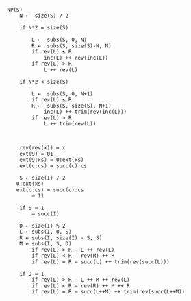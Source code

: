     NP(S)
        N ←  size(S) / 2

        if N*2 = size(S)

            L ←  subs(S, 0, N)
            R ←  subs(S, size(S)-N, N)
            if rev(L) ≤ R
                inc(L) ++ rev(inc(L))
            if rev(L) > R
                L ++ rev(L)

        if N*2 < size(S)

            L ←  subs(S, 0, N+1)
            if rev(L) ≤ R
            R ←  subs(S, size(S), N+1)
                inc(L) ++ trim(rev(inc(L)))
            if rev(L) > R
                L ++ trim(rev(L))

                

        rev(rev(x)) = x
        ext(9) = 01
        ext(9:xs) = 0:ext(xs)
        ext(c:cs) = succ(c):cs

        S ← size(I) / 2
       0:ext(xs)
       ext(c:cs) = succ(c):cs
            → 11

        if S = 1
            → succ(I)
            
        D ← size(I) % 2
        L ← subs(I, 0, S)
        R ← subs(I, size(I) - S, S)
        M ← subs(I, S, D)
            if rev(L) > R → L ++ rev(L)
            if rev(L) < R → rev(R) ++ R
            if rev(L) = R → succ(L) ++ trim(rev(succ(L)))

        if D = 1
            if rev(L) > R → L ++ M ++ rev(L)
            if rev(L) < R → rev(R) ++ M ++ R
            if rev(L) = R → succ(L++M) ++ trim(rev(succ(L++M))


                


